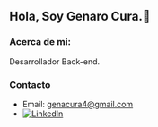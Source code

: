 ## Hola, Soy Genaro Cura.👋

### Acerca de mi:
Desarrollador Back-end.



### Contacto
- Email: [genacura4@gmail.com](mailto:genacura4@gmail.com)
- [![LinkedIn](https://img.shields.io/badge/LinkedIn-Profile-blue?style=flat&logo=linkedin)](https://www.linkedin.com/in/genaro-cura-7275581ba/)

